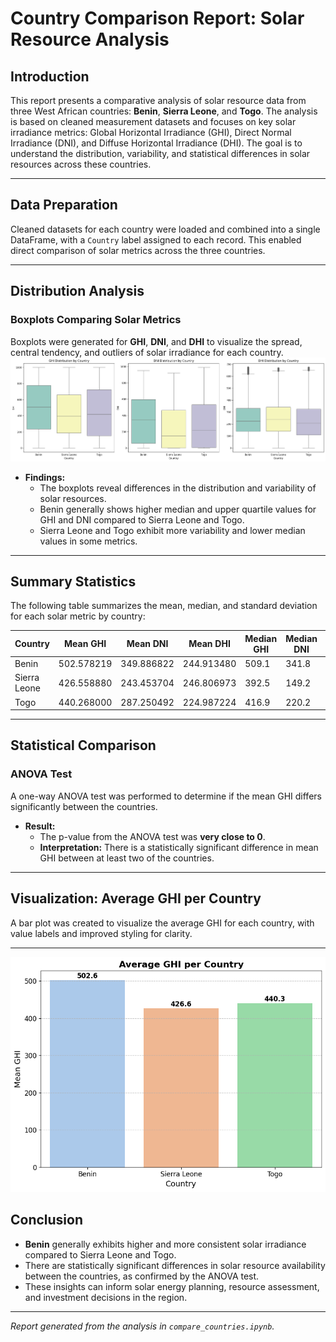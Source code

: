 # Country Comparison Report: Solar Resource Analysis

## Introduction

This report presents a comparative analysis of solar resource data from three West African countries: **Benin**, **Sierra Leone**, and **Togo**. The analysis is based on cleaned measurement datasets and focuses on key solar irradiance metrics: Global Horizontal Irradiance (GHI), Direct Normal Irradiance (DNI), and Diffuse Horizontal Irradiance (DHI). The goal is to understand the distribution, variability, and statistical differences in solar resources across these countries.

---

## Data Preparation

Cleaned datasets for each country were loaded and combined into a single DataFrame, with a `Country` label assigned to each record. This enabled direct comparison of solar metrics across the three countries.

---

## Distribution Analysis

### Boxplots Comparing Solar Metrics

Boxplots were generated for **GHI**, **DNI**, and **DHI** to visualize the spread, central tendency, and outliers of solar irradiance for each country.
![boxplots for each country](image-1.png)

- **Findings:**  
  - The boxplots reveal differences in the distribution and variability of solar resources.
  - Benin generally shows higher median and upper quartile values for GHI and DNI compared to Sierra Leone and Togo.
  - Sierra Leone and Togo exhibit more variability and lower median values in some metrics.

---

## Summary Statistics

The following table summarizes the mean, median, and standard deviation for each solar metric by country:

| Country       | Mean GHI | Mean DNI | Mean DHI | Median GHI | Median DNI | Median DHI | Std Dev GHI | Std Dev DNI | Std Dev DHI |
|---------------|----------|----------|----------|------------|------------|------------|-------------|-------------|-------------|
| Benin         | 502.578219      | 349.886822      | 244.913480      | 509.1        | 341.8        | 225.2        | 297.421666         | 277.417060         | 142.395042         |
| Sierra Leone  | 426.558880      | 243.453704      | 246.806973      | 392.5        | 149.2        | 237.8        | 276.767607         | 254.347283         | 138.906150         |
| Togo          | 440.268000      | 287.250492      | 224.987224      | 416.9        | 220.2        | 207.4        | 308.310860         | 279.070991         | 148.623479         |


---

## Statistical Comparison

### ANOVA Test

A one-way ANOVA test was performed to determine if the mean GHI differs significantly between the countries.

- **Result:**  
  - The p-value from the ANOVA test was **very close to 0**.
  - **Interpretation:** There is a statistically significant difference in mean GHI between at least two of the countries.

---

## Visualization: Average GHI per Country

A bar plot was created to visualize the average GHI for each country, with value labels and improved styling for clarity.

---
![Rank of countrys based on GHI](image.png)

## Conclusion

- **Benin** generally exhibits higher and more consistent solar irradiance compared to Sierra Leone and Togo.
- There are statistically significant differences in solar resource availability between the countries, as confirmed by the ANOVA test.
- These insights can inform solar energy planning, resource assessment, and investment decisions in the region.

---

*Report generated from the analysis in `compare_countries.ipynb`.*